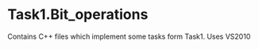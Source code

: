 Task1.Bit_operations
====================

Contains C++ files which implement some tasks form Task1. Uses VS2010